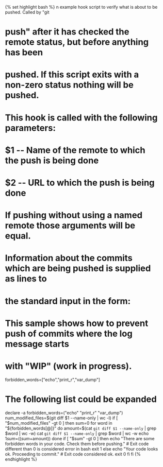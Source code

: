 {% set highlight bash %}
n example hook script to verify what is about to be pushed.  Called by "git
# push" after it has checked the remote status, but before anything has been
# pushed.  If this script exits with a non-zero status nothing will be pushed.
#
# This hook is called with the following parameters:
#
# $1 -- Name of the remote to which the push is being done
# $2 -- URL to which the push is being done
#
# If pushing without using a named remote those arguments will be equal.
#
# Information about the commits which are being pushed is supplied as lines to
# the standard input in the form:
#
#   <local ref> <local sha1> <remote ref> <remote sha1>
#
# This sample shows how to prevent push of commits where the log message starts
# with "WIP" (work in progress).

forbidden_words=["echo","print_r","var_dump"]
# The following list could be expanded
declare -a forbidden_words=("echo" "print_r" "var_dump")
num_modified_files=$(git diff $1 --name-only | wc -l)
if [ "$num_modified_files" -gt 0 ]
then
    sum=0
        for word in "${forbidden_words[@]}"
        do
        amount=$(cat `git diff $1 --name-only` | grep $word | wc -w)
        cat `git diff $1 --name-only` | grep $word | wc -w
        echo $1
        sum=$(($sum+$amount))
    done
    if [ "$sum" -gt 0 ]
    then
        echo "There are some forbidden words in your code. Check them before pushing."
        # Exit code different than 0 is considered error in bash
        exit 1
    else
        echo "Your code looks ok. Proceeding to commit."
        # Exit code considered ok.
        exit 0
    fi
fi
{% endhighlight %}
